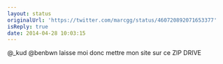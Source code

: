 ```yaml
---
layout: status
originalUrl: 'https://twitter.com/marcgg/status/460720892071653377'
isReply: true
date: 2014-04-28 10:03:15
---
```


@_kud @benbwn laisse moi donc mettre mon site sur ce ZIP DRIVE
